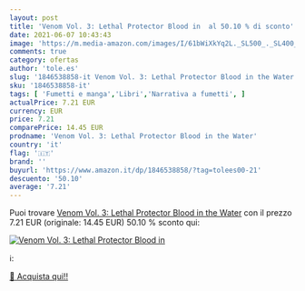 ```yaml
---
layout: post
title: 'Venom Vol. 3: Lethal Protector Blood in  al 50.10 % di sconto'
date: 2021-06-07 10:43:43
image: 'https://m.media-amazon.com/images/I/61bWiXkYq2L._SL500_._SL400_.jpg'
comments: true
category: ofertas
author: 'tole.es'
slug: '1846538858-it Venom Vol. 3: Lethal Protector Blood in the Water'
sku: '1846538858-it'
tags: [ 'Fumetti e manga','Libri','Narrativa a fumetti', ]
actualPrice: 7.21 EUR
currency: EUR
price: 7.21
comparePrice: 14.45 EUR
prodname: 'Venom Vol. 3: Lethal Protector Blood in the Water'
country: 'it'
flag: '🇮🇹'
brand: ''
buyurl: 'https://www.amazon.it/dp/1846538858/?tag=tolees00-21'
descuento: '50.10'
average: '7.21'
---
```


Puoi trovare [Venom Vol. 3: Lethal Protector Blood in the Water](https://www.amazon.it/dp/1846538858/?tag=tolees00-21) con il prezzo 7.21 EUR (originale: 14.45 EUR) 50.10 % sconto qui:

[![Venom Vol. 3: Lethal Protector Blood in ](https://m.media-amazon.com/images/I/61bWiXkYq2L._SL500_._SL400_.jpg)](https://www.amazon.it/dp/1846538858/?tag=tolees00-21)

ℹ️:


[🛒 Acquista qui!!](https://www.amazon.it/dp/1846538858/?tag=tolees00-21)
